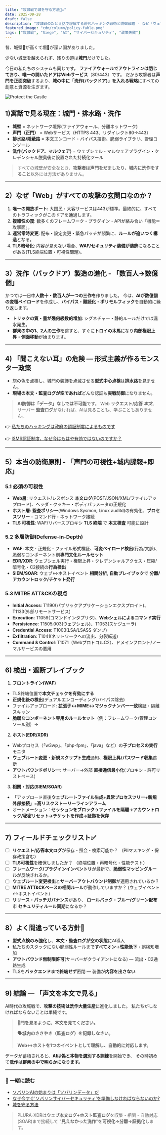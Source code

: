 ```yaml
---
title: "攻城戦で城を守る方法🏰⚔️"
date: 2025-09-28
draft: false
description: "攻城戦のたとえ話で理解する現代ハッキング戦術と防御戦略 - なぜ「ウェブ」が唯一の城門であり、AI時代には洗作（バックドア）の検出がより難しくなったのか"
featured_image: "cdn/column/policy-fable.png"
tags: ["攻城戦", "Siege", "AI", "サイバーセキュリティ", "政策失敗"]
---
```


昔、城壁🧱が高くて堀🌊が深い国がありました。

少ない城壁を越えられず、残りの道は**城門**だけでした。

今日の私たちのシステムも同じです。 **ファイアウォールでアウトラインは閉じており、唯一の開いたドアはWebサービス**（80/443）です。
だから攻撃者は**声門を正面突破**するより、**城の中に「洗作(バックドア)」を入れる戦略**にすべての創意と資源を注ぎます。

<!--more-->

![Protect the Castle](https://blog.plura.io/cdn/column/policy-fable.png)

## 1)寓話で見る現在：城門・排水路・洗作

* **城壁** = ネットワーク境界(ファイアウォール、分離ネットワーク)
* **声門（正門）** = Webサービス（HTTPS 443、リダイレクト80→443）
* **排水路/隠蔽路** = 本文エンコード・バイパス技術、脆弱ライブラリ、管理コンソール
* **洗作(バックドア、マルウェア)** = ウェブシェル・マルウェアプラグイン・クレデンシャル脱臭後に設置された持続化ツール

> すべての城壁が安全なとき、**攻撃者は声門をだましたり、城内に洗作をすること**以外には方法がありません。

---

## 2）なぜ「Web」がすべての攻撃の玄関口なのか？

1. **唯一の開放ポート**: 大国民・大客サービスは443が標準。最終的に、すべてのトラフィックがこのドアを通過します。
2. **複雑性の罠**: 数多くのフレームワーク・プラグイン・APIが絡み合い「機能＝攻撃面」。
3. **運営常時変更**: 配布・設定変更・緊急パッチが頻繁に、**ルールが追いつく構造**となる。
4. **TLS暗号化**: 内容が見えない場合、**WAF/セキュリティ装備が装飾**になることがある(TLS終端位置・可視性問題)。

---

## 3）洗作（バックドア）製造の進化 - 「数百人→数億個」

かつては一日中**人数十・数百人が一つの三作を**作りました。
今は、**AIが数億個の変種ペイロード**を作成し、**バイパス・難読化・ポリモルフィック**を自動的に繰り返します。

* **トリックの質・量が幾何級数的増加**: シグネチャー・静的ルールだけでは漏水発生。
* **群衆の中の1、2人の三作**を逃すと、すぐに**トロイの木馬**になり**内部権限上昇・側面移動**が始まります。

---

## 4) 「聞こえない耳」の危険 — 形式主義が作るモンスター政策

* 旗の色を点検し、城門の装飾を点滅させる**型式中心点検**は**排水路**を見ません。
* **現場の本文・監査ログが空であれば**どんな認証も**実戦防御**になりません。

> **AI防御は「データ」なしでは不可能**です。
> Web **リクエスト/応答 *本文***、サーバー **監査ログ**がなければ、AIは見ることも、学ぶこともありません。

👉 [私たちのハッキングは政府の認証制度によるものです](https://blog.plura.io/ja/column/policy-proposal/)

👉 [ISMS認証制度、なぜ今はもはや有効ではないのですか？](https://blog.plura.io/ja/column/policy-proposal-example-useless/)

---

## 5）本当の防衛原則 - 「声門の可視性+城内諜報+即応」

### 5.1 必須の可視性

* **Web層**: リクエスト/レスポンス **本文ログ**(POST/JSON/XML/ファイルアップロード)、ヘッダ・クッキー・ボディパラメータの正規化
* **ホスト層**: **監査ポリシー**(Windows Sysmon, Linux auditd)の有効化、**プロセスツリー**・コマンド行・ネットワーク接続
* **TLS 可視性**: WAF/リバースプロキシ **TLS 終端** で **本文検査** 可能に設計

### 5.2 多層防御(Defense-in-Depth)

* **WAF**: 本文・正規化・ファイル形式検証、**可変ペイロード検出**(行為/文脈)、脆弱なコンポーネント別**専門文化ルールセット**
* **EDR/XDR**: ウェブシェル実行・権限上昇・クレデンシャルアクセス・圧縮/暗号化・C2接続の**行為検出**
* **SIEM/SOAR**: ウェブ↔ホストイベント **相関分析**, **自動プレイブック**で **分離/アカウントロック/チケット発行**

### 5.3 MITRE ATT&CKの視点

* **Initial Access**: T1190(パブリックアプリケーションエクスプロイト)、T1133(外部リモートサービス)
* **Execution**: T1059(コマンドインタプリタ)、**Webシェルによるコマンド実行**
* **Persistence**: T1505.003(ウェブシェル)、T1053(スケジューラ)
* **Credential Access**: T1003(LSA/LSASS ダンプ)
* **Exfiltration**: T1041(ネットワークへの流出、分裂転送)
* **Command & Control**: T1071（WebプロトコルC2）、ドメインフロント/ノーマルサービスの悪用

---

## 6) 検出・遮断プレイブック

1. **フロントライン(WAF)**

* TLS終端位置で**本文チェックを有効にする**
* **正規化後の検出**(デュアルエンコーディング/バイパス除去)
* ファイルアップロード: **拡張子↔MIME↔マジックナンバー一致**検証・隔離スキャン
* **脆弱なコンポーネント専用のルールセット**（例：フレームワーク/管理コンソール別）→

2. **ホスト(EDR/XDR)**

* Webプロセス（「w3wp」、「php-fpm」、「java」など）の**子プロセスの実行**モニタ
* **ウェブルート変更・新規スクリプト生成**通知、**権限上昇/パスワード収集**遮断
* **アウトバウンドポリシー**: サーバー→外部 **直接通信最小化**(プロキシ・許可リストベース)

3. **相関・対応(SIEM/SOAR)**

* 「アップロード直後**ウェブルートファイル生成**+**異常プロセスツリー**+**新規外部接続**」=**高リスクストーリーラインアラーム**
* オートメーション：**セッションをブロック→ファイルを隔離→アカウントロック/秘密リセット→チケットを作成→証拠を保存**

---

## 7) フィールドチェックリスト✅

* [ ] **リクエスト/応答本文ログ**が保存・照会・検索可能か？ （PIIマスキング・保存政策含む）
* [ ] **TLS可視性**を確保しましたか？ （終端位置・再暗号化・性能テスト）
* [ ] **フレームワーク/プラグインインベントリ**が最新で、**脆弱性マッピングルール**が反映されるか。
* [ ] **ウェブルート変更検出**と**サーバーアウトバウンド制御**が適用されているか？
* [ ] **MITRE ATT&CKベースの相関ルール**が動作していますか？ (ウェブイベント↔ホストイベント)
* [ ] **リリース・パッチガバナンス**があり、 **ロールバック・ブルー/グリーン配布**市 **セキュリティルール同期**になるか？

---

## 8）よく間違っている方針🙅

* **型式点検のみ強化**し、**本文・監査ログが空の状態**にAI導入
* 私たちのスタックにない脆弱性ルールまで**すべてオン**→**性能低下**・誤検知増加
* **アウトバウンド無制限許可**(サーバーがクライアントになる) — 流出・C2通路生成
* TLSを**バックエンドまで終端せず**密閉 — 装備が**内容を出さない**

---

## 9) 結論 — 「声文を本文で見る」

AI時代の攻城戦で、**攻撃の技術は洗作大量生産**に進化しました。
私たちがしなければならないことは単純です。

> **🚪門を見るように、本文を見てください。**
>
> **🗣️城内のささやき（監査ログ）を記録しなさい。**
>
> **Web↔️ホストを1つのイベントとして理解し、自動的に対応します。**

データが蓄積されると、**AIは偽と本物を選別する訓練**を開始でき、
その時初めて**洗作は群衆の中で明らかになります。**

---

### 📖 一緒に読む

* [ソバリンAIの始まりは「ソバリンデータ」だ](https://blog.plura.io/ja/column/sovereign-ai/)
* [なぜ今すぐ'ソバリンサイバーセキュリティ'を準備しなければならないのか?](https://blog.plura.io/ja/column/sovereign-cybersecurity/)
* [城を守る方法](https://blog.plura.io/ja/column/policy-fable/)

> PLURA-XDRは**ウェブ本文ログ+ホスト監査ログ**を収集・相関・自動対応(SOAR)まで接続して
> "**見えなかった洗作**"を**可視化→分離→証拠化**します。
